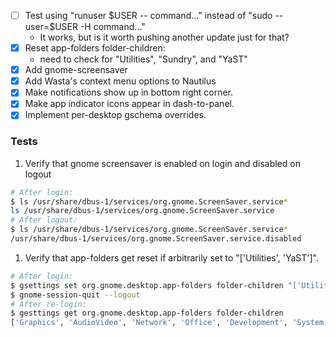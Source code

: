 - [ ] Test using "runuser $USER -- command..." instead of "sudo --user=$USER -H command..."
  - It works, but is it worth pushing another update just for that?
- [x] Reset app-folders folder-children:
    - need to check for "Utilities", "Sundry", and "YaST"
- [x] Add gnome-screensaver
- [x] Add Wasta's context menu options to Nautilus
- [x] Make notifications show up in bottom right corner.
- [x] Make app indicator icons appear in dash-to-panel.
- [x] Implement per-desktop gschema overrides.

### Tests
1. Verify that gnome screensaver is enabled on login and disabled on logout
```bash
# After login:
$ ls /usr/share/dbus-1/services/org.gnome.ScreenSaver.service*
ls /usr/share/dbus-1/services/org.gnome.ScreenSaver.service
# After logout:
$ ls /usr/share/dbus-1/services/org.gnome.ScreenSaver.service*
/usr/share/dbus-1/services/org.gnome.ScreenSaver.service.disabled
```
1. Verify that app-folders get reset if arbitrarily set to "['Utilities', 'YaST']".
```bash
# After login:
$ gsettings set org.gnome.desktop.app-folders folder-children "['Utilities', 'YaST']"
$ gnome-session-quit --logout
# After re-login:
$ gesttings get org.gnome.desktop.app-folders folder-children
['Graphics', 'AudioVideo', 'Network', 'Office', 'Development', 'System', 'Settings', 'Utility', 'Game', 'Education', 'Wasta']
```
